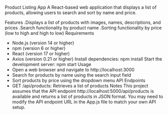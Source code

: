 Product Listing App
A React-based web application that displays a list of products, allowing users to search and sort by name and price.

Features
.Displays a list of products with images, names, descriptions, and prices
.Search functionality by product name
.Sorting functionality by price (low to high and high to low)
Requirements
- Node.js (version 14 or higher)
- npm (version 6 or higher)
- React (version 17 or higher)
- Axios (version 0.21 or higher)
Install dependencies: npm install
Start the development server: npm start
Usage
- Open a web browser and navigate to http://localhost:3000
- Search for products by name using the search input field
- Sort products by price using the dropdown menu
API Endpoints
- GET /api/products: Retrieves a list of products
Notes
This project assumes that the API endpoint http://localhost:5000/api/products is available and returns a list of products in JSON format.
You may need to modify the API endpoint URL in the App.js file to match your own API setup.

